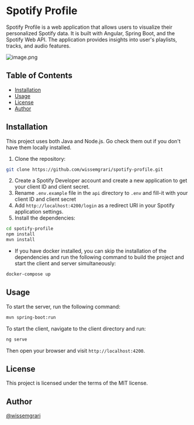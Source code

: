 # Spotify Profile

Spotify Profile is a web application that allows users to visualize their personalized Spotify data. It is built with Angular, Spring Boot, and the Spotify Web API. The application provides insights into user's playlists, tracks, and audio features.

![image.png](https://res.cloudinary.com/dcyl5hb7c/image/upload/v1713131720/ewussv41i1pddshb892i.png)

## Table of Contents
- [Installation](#installation)
- [Usage](#usage)
- [License](#license)
- [Author](#author)

## Installation
This project uses both Java and Node.js. Go check them out if you don't have them locally installed.

1. Clone the repository:
```bash
git clone https://github.com/wissemgrari/spotify-profile.git
```
2. Create a Spotify Developer account and create a new application to get your client ID and client secret.
3. Rename `.env.example` file in the `api` directory to `.env` and fill-it with your client ID and client secret
4. Add `http://localhost:4200/login` as a redirect URI in your Spotify application settings.
5. Install the dependencies:
```bash
cd spotify-profile
npm install
mvn install
```

* If you have docker installed, you can skip the installation of the dependencies and run the following command to build the project and start the client and server simultaneously:
```bash
docker-compose up
```

## Usage
To start the server, run the following command:
```bash
mvn spring-boot:run
```
To start the client, navigate to the client directory and run:
```bash
ng serve
```
Then open your browser and visit `http://localhost:4200`.

## License
This project is licensed under the terms of the MIT license.

## Author
[@wissemgrari](https://www.github.com/wissemgrari)
